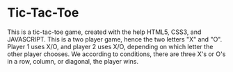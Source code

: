 # Tic-Tac-Toe
This is a tic-tac-toe game, created with the help HTML5, CSS3, and JAVASCRIPT. 
This is a two player game, hence the two letters "X" and "O".
Player 1 uses X/O, and player 2 uses X/O, depending on which letter the other player chooses.
We according to conditions, there are three X's or O's in a row, column, or diagonal, the player wins.


